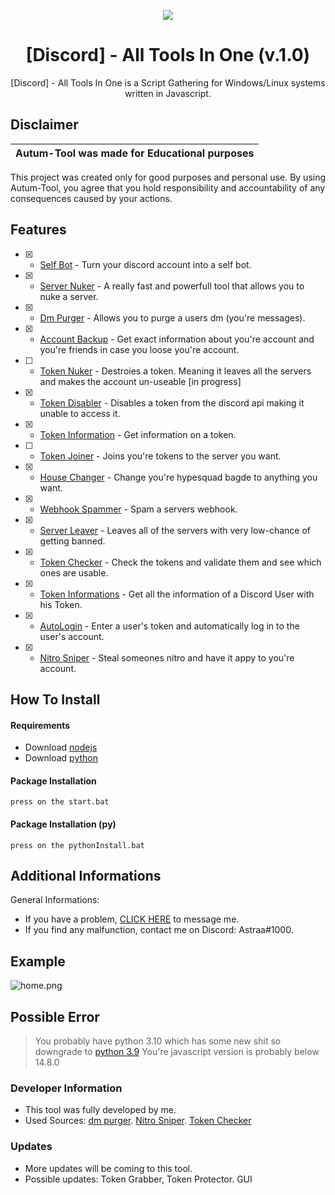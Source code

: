 <p align="center">
  <img src="https://i.discord.fr/PSS.png">
</p>

<h1 align="center">[Discord] - All Tools In One (v.1.0)</h1>

<p align="center">
  [Discord] - All Tools In One is a Script Gathering for Windows/Linux systems written in Javascript.
</p>

## Disclaimer

|Autum-Tool was made for Educational purposes|
|-------------------------------------------------|
This project was created only for good purposes and personal use.
By using Autum-Tool, you agree that you hold responsibility and accountability of any consequences caused by your actions.

## Features
- [x] - [Self Bot]() - Turn your discord account into a self bot.
- [x] - [Server Nuker]() - A really fast and powerfull tool that allows you to nuke a server.
- [x] - [Dm Purger]() - Allows you to purge a users dm (you're messages).
- [x] - [Account Backup]() - Get exact information about you're account and you're friends in case you loose you're account.
- [ ] - [Token Nuker]() - Destroies a token. Meaning it leaves all the servers and makes the account un-useable [in progress]
- [x] - [Token Disabler]() - Disables a token from the discord api making it unable to access it.
- [x] - [Token Information]() - Get information on a token.
- [ ] - [Token Joiner]() - Joins you're tokens to the server you want.
- [x] - [House Changer]() - Change you're hypesquad bagde to anything you want.
- [x] - [Webhook Spammer]() - Spam a servers webhook.
- [x] - [Server Leaver]() - Leaves all of the servers with very low-chance of getting banned. 
- [x] - [Token Checker]() - Check the tokens and validate them and see which ones are usable.
- [x] - [Token Informations]() - Get all the information of a Discord User with his Token.
- [x] - [AutoLogin]() - Enter a user's token and automatically log in to the user's account.
- [x] - [Nitro Sniper]() - Steal someones nitro and have it appy to you're account.

## How To Install

#### Requirements
- Download [nodejs](https://www.nodejs.org)
- Download [python](https://www.python.org)

#### Package Installation
```
press on the start.bat
```

#### Package Installation (py)
```
press on the pythonInstall.bat
```

## Additional Informations
General Informations:
- If you have a problem, [CLICK HERE](https://discord.com/users/805166992432431124) to message me.
- If you find any malfunction, contact me on Discord: Astraa#1000.

## Example
![home.png](https://cdn.discordapp.com/attachments/897284619303526450/950885410911977532/Autum-Tool.PNG)
## Possible Error
> You probably have python 3.10 which has some new shit so downgrade to [python 3.9](https://www.python.org/downloads/release/python-397/)
> You're javascript version is probably below 14.8.0


### Developer Information
- This tool was fully developed by me.
- Used Sources: [dm purger](https://github.com/zfsie/DM-Purger/blob/main/purger.py). [Nitro Sniper](https://github.com/I2rys/ODiscord/blob/main/Nitro%20Sniper/index.js). [Token Checker](https://github.com/I2rys/ODiscord/blob/main/Discord%20tokens%20checker/index.js)

### Updates
- More updates will be coming to this tool.
- Possible updates: Token Grabber, Token Protector. GUI
